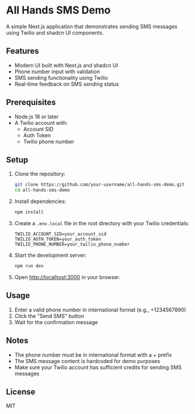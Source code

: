 # All Hands SMS Demo

A simple Next.js application that demonstrates sending SMS messages using Twilio and shadcn UI components.

## Features

- Modern UI built with Next.js and shadcn UI
- Phone number input with validation
- SMS sending functionality using Twilio
- Real-time feedback on SMS sending status

## Prerequisites

- Node.js 18 or later
- A Twilio account with:
  - Account SID
  - Auth Token
  - Twilio phone number

## Setup

1. Clone the repository:
   ```bash
   git clone https://github.com/your-username/all-hands-sms-demo.git
   cd all-hands-sms-demo
   ```

2. Install dependencies:
   ```bash
   npm install
   ```

3. Create a `.env.local` file in the root directory with your Twilio credentials:
   ```
   TWILIO_ACCOUNT_SID=your_account_sid
   TWILIO_AUTH_TOKEN=your_auth_token
   TWILIO_PHONE_NUMBER=your_twilio_phone_number
   ```

4. Start the development server:
   ```bash
   npm run dev
   ```

5. Open [http://localhost:3000](http://localhost:3000) in your browser.

## Usage

1. Enter a valid phone number in international format (e.g., +1234567890)
2. Click the "Send SMS" button
3. Wait for the confirmation message

## Notes

- The phone number must be in international format with a + prefix
- The SMS message content is hardcoded for demo purposes
- Make sure your Twilio account has sufficient credits for sending SMS messages

## License

MIT
